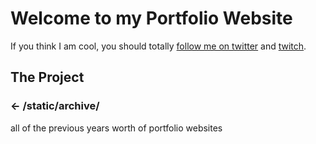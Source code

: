 Welcome to my Portfolio Website
=================

If you think I am cool, you should totally [follow me on twitter](https://twitter.com/n3k0lai) and [twitch](https://twitch.tv/n3k0lai).


The Project
------------

### ← /static/archive/

all of the previous years worth of portfolio websites